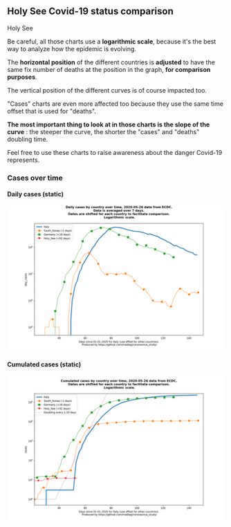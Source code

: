 ## Holy See Covid-19 status comparison 

Holy See



Be careful, all those charts use a **logarithmic scale**, because it's the best way to analyze how the epidemic is evolving.
 
The **horizontal position** of the different countries is **adjusted** to have the same fix number of deaths at the position in the graph, **for comparison purposes**.

The vertical position of the different curves is of course impacted too.

"Cases" charts are even more affected too because they use the same time offset that is used for "deaths".

**The most important thing to look at in those charts is the slope of the curve** : the steeper the curve, the shorter the "cases" and "deaths" doubling time.

Feel free to use these charts to raise awareness about the danger Covid-19 represents. 


 
### Cases over time
 
#### Daily cases (static)
![Holy See covid-19 daily cases static chart](https://raw.githubusercontent.com/madlag/coronavirus_study/master/notebooks/graphs/2020-05-26/countries/Holy_See/2020-05-26_Holy_See_day_cases.png "Holy See covid-19 day_cases static chart")   
 
#### Cumulated cases (static)
![Holy See covid-19 cumulated cases static chart](https://raw.githubusercontent.com/madlag/coronavirus_study/master/notebooks/graphs/2020-05-26/countries/Holy_See/2020-05-26_Holy_See_cases.png "Holy See covid-19 cases static chart")   

